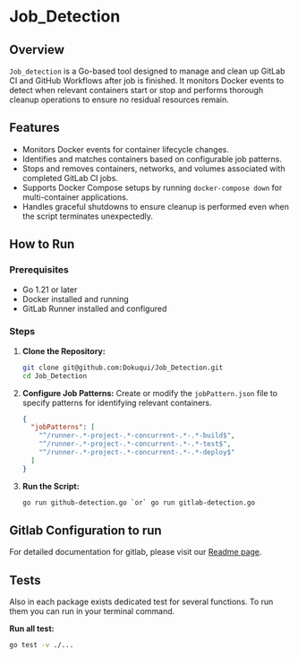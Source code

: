 # Job_Detection

## Overview

`Job_detection` is a Go-based tool designed to manage and clean up GitLab CI and GitHub Workflows after job is finished. It monitors Docker events to detect when relevant containers start or stop and performs thorough cleanup operations to ensure no residual resources remain.

## Features

- Monitors Docker events for container lifecycle changes.
- Identifies and matches containers based on configurable job patterns.
- Stops and removes containers, networks, and volumes associated with completed GitLab CI jobs.
- Supports Docker Compose setups by running `docker-compose down` for multi-container applications.
- Handles graceful shutdowns to ensure cleanup is performed even when the script terminates unexpectedly.

## How to Run

### Prerequisites

- Go 1.21 or later
- Docker installed and running
- GitLab Runner installed and configured

### Steps

1. **Clone the Repository:**
    ```sh
    git clone git@github.com:Dokuqui/Job_Detection.git
    cd Job_Detection
    ```

2. **Configure Job Patterns:**
    Create or modify the `jobPattern.json` file to specify patterns for identifying relevant containers.
    ```json
    {
      "jobPatterns": [
        "^/runner-.*-project-.*-concurrent-.*-.*-build$",
        "^/runner-.*-project-.*-concurrent-.*-.*-test$",
        "^/runner-.*-project-.*-concurrent-.*-.*-deploy$"
      ]
    }
    ```

3. **Run the Script:**
    ```sh
    go run github-detection.go `or` go run gitlab-detection.go
    ```

## Gitlab Configuration to run

For detailed documentation for gitlab, please visit our [Readme page](../Job_Detection/docs/gitlab-conf.md).

## Tests
Also in each package exists dedicated test for several functions. To run them you can run in your terminal command.

**Run all test:**
```sh
go test -v ./...
```
